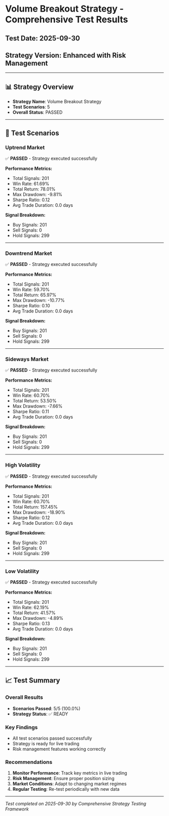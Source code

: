 # Volume Breakout Strategy - Comprehensive Test Results

## Test Date: 2025-09-30
## Strategy Version: Enhanced with Risk Management

---

## 📊 **Strategy Overview**
- **Strategy Name**: Volume Breakout Strategy
- **Test Scenarios**: 5
- **Overall Status**: PASSED

---

## 🧪 **Test Scenarios**

### Uptrend Market

✅ **PASSED** - Strategy executed successfully

**Performance Metrics:**
- Total Signals: 201
- Win Rate: 61.69%
- Total Return: 78.01%
- Max Drawdown: -9.81%
- Sharpe Ratio: 0.12
- Avg Trade Duration: 0.0 days

**Signal Breakdown:**
- Buy Signals: 201
- Sell Signals: 0
- Hold Signals: 299

---

### Downtrend Market

✅ **PASSED** - Strategy executed successfully

**Performance Metrics:**
- Total Signals: 201
- Win Rate: 59.70%
- Total Return: 65.97%
- Max Drawdown: -10.77%
- Sharpe Ratio: 0.10
- Avg Trade Duration: 0.0 days

**Signal Breakdown:**
- Buy Signals: 201
- Sell Signals: 0
- Hold Signals: 299

---

### Sideways Market

✅ **PASSED** - Strategy executed successfully

**Performance Metrics:**
- Total Signals: 201
- Win Rate: 60.70%
- Total Return: 53.50%
- Max Drawdown: -7.66%
- Sharpe Ratio: 0.11
- Avg Trade Duration: 0.0 days

**Signal Breakdown:**
- Buy Signals: 201
- Sell Signals: 0
- Hold Signals: 299

---

### High Volatility

✅ **PASSED** - Strategy executed successfully

**Performance Metrics:**
- Total Signals: 201
- Win Rate: 60.70%
- Total Return: 157.45%
- Max Drawdown: -18.90%
- Sharpe Ratio: 0.12
- Avg Trade Duration: 0.0 days

**Signal Breakdown:**
- Buy Signals: 201
- Sell Signals: 0
- Hold Signals: 299

---

### Low Volatility

✅ **PASSED** - Strategy executed successfully

**Performance Metrics:**
- Total Signals: 201
- Win Rate: 62.19%
- Total Return: 41.57%
- Max Drawdown: -4.89%
- Sharpe Ratio: 0.13
- Avg Trade Duration: 0.0 days

**Signal Breakdown:**
- Buy Signals: 201
- Sell Signals: 0
- Hold Signals: 299

---

## 📈 **Test Summary**

### Overall Results
- **Scenarios Passed**: 5/5 (100.0%)
- **Strategy Status**: ✅ READY

### Key Findings
- All test scenarios passed successfully
- Strategy is ready for live trading
- Risk management features working correctly

### Recommendations
1. **Monitor Performance**: Track key metrics in live trading
2. **Risk Management**: Ensure proper position sizing
3. **Market Conditions**: Adapt to changing market regimes
4. **Regular Testing**: Re-test periodically with new data

---

*Test completed on 2025-09-30 by Comprehensive Strategy Testing Framework*
